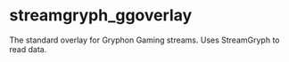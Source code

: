 # streamgryph_ggoverlay
 The standard overlay for Gryphon Gaming streams. Uses StreamGryph to read data.
